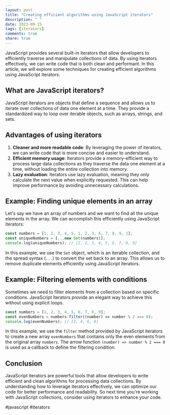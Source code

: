 ```yaml
---
layout: post
title: "Creating efficient algorithms using JavaScript iterators"
description: " "
date: 2023-09-15
tags: [iterators]
comments: true
share: true
---
```


JavaScript provides several built-in iterators that allow developers to efficiently traverse and manipulate collections of data. By using iterators effectively, we can write code that is both clean and performant. In this article, we will explore some techniques for creating efficient algorithms using JavaScript iterators.

## What are JavaScript iterators?

JavaScript iterators are objects that define a sequence and allows us to iterate over collections of data one element at a time. They provide a standardized way to loop over iterable objects, such as arrays, strings, and sets.

## Advantages of using iterators
1. **Cleaner and more readable code**: By leveraging the power of iterators, we can write code that is more concise and easier to understand.
2. **Efficient memory usage**: Iterators provide a memory-efficient way to process large data collections as they traverse the data one element at a time, without loading the entire collection into memory.
3. **Lazy evaluation**: Iterators use lazy evaluation, meaning they only calculate the next value when explicitly requested. This can help improve performance by avoiding unnecessary calculations.

## Example: Finding unique elements in an array

Let's say we have an array of numbers and we want to find all the unique elements in the array. We can accomplish this efficiently using JavaScript iterators:

```javascript
const numbers = [1, 2, 3, 4, 5, 1, 2, 3, 6, 7, 8, 9, 1];
const uniqueNumbers = [...new Set(numbers)];
console.log(uniqueNumbers); // [1, 2, 3, 4, 5, 6, 7, 8, 9]
```

In this example, we use the `Set` object, which is an iterable collection, and the spread syntax (`...`) to convert the set back to an array. This allows us to remove duplicate elements efficiently using JavaScript iterators.

## Example: Filtering elements with conditions

Sometimes we need to filter elements from a collection based on specific conditions. JavaScript iterators provide an elegant way to achieve this without using explicit loops. 

```javascript
const numbers = [1, 2, 3, 4, 5, 6, 7, 8, 9];
const evenNumbers = numbers.filter((number) => number % 2 === 0);
console.log(evenNumbers); // [2, 4, 6, 8]
```

In this example, we use the `filter` method provided by JavaScript iterators to create a new array `evenNumbers` that contains only the even elements from the original array `numbers`. The arrow function `(number) => number % 2 === 0` is used as a callback to define the filtering condition.

## Conclusion

JavaScript iterators are powerful tools that allow developers to write efficient and clean algorithms for processing data collections. By understanding how to leverage iterators effectively, we can optimize our code for better performance and readability. So next time you're working with JavaScript collections, consider using iterators to enhance your code.

#javascript #iterators